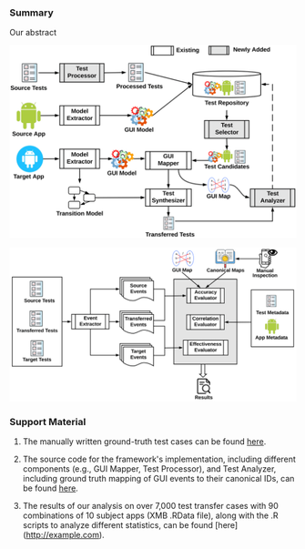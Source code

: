### Summary

Our abstract

![Image](figs/framework.png)


![Image](figs/workflow.png)

### Support Material

1. The manually written ground-truth test cases can be found [here](http://example.com).

2. The source code for the framework's implementation, including different components (e.g., GUI Mapper, Test Processor), and Test Analyzer, including ground truth mapping of GUI events to their canonical IDs, can be found [here](http://example.com).

3. The results of our analysis on over 7,000 test transfer cases with 90 combinations of 10 subject apps (XMB .RData file), along with the .R scripts to analyze different statistics, can be found [here] (http://example.com).

